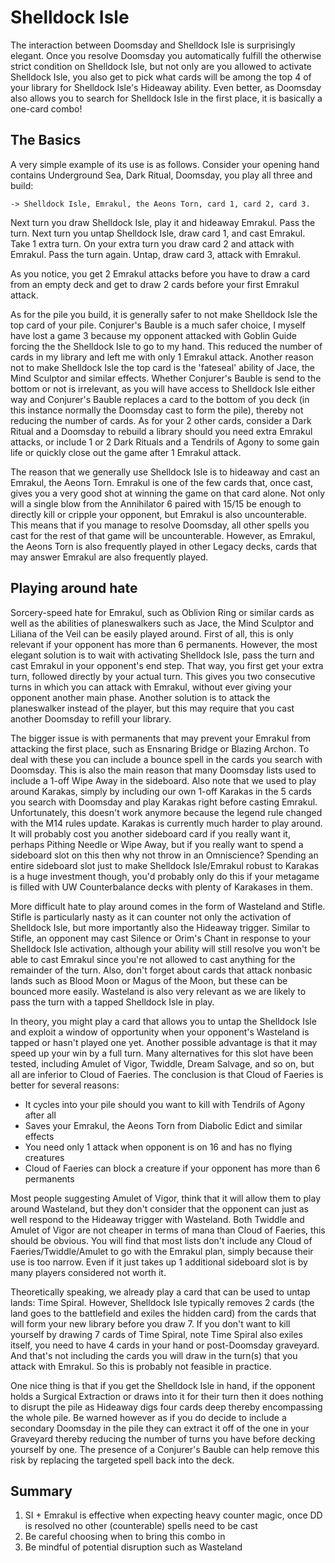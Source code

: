 # Shelldock Isle

The interaction between Doomsday and Shelldock Isle is surprisingly elegant.
Once you resolve Doomsday you automatically fulfill the otherwise strict
condition on Shelldock Isle, but not only are you allowed to activate Shelldock
Isle, you also get to pick what cards will be among the top 4 of your library
for Shelldock Isle's Hideaway ability. Even better, as Doomsday also allows you
to search for Shelldock Isle in the first place, it is basically a one-card
combo!

## The Basics

A very simple example of its use is as follows. Consider your opening hand
contains Underground Sea, Dark Ritual, Doomsday, you play all three and build:

```
-> Shelldock Isle, Emrakul, the Aeons Torn, card 1, card 2, card 3.
```

Next turn you draw Shelldock Isle, play it and hideaway Emrakul. Pass the turn.
Next turn you untap Shelldock Isle, draw card 1, and cast Emrakul. Take 1 extra
turn. On your extra turn you draw card 2 and attack with Emrakul. Pass the turn
again. Untap, draw card 3, attack with Emrakul.

As you notice, you get 2 Emrakul attacks before you have to draw a card from an
empty deck and get to draw 2 cards before your first Emrakul attack.

As for the pile you build, it is generally safer to not make Shelldock Isle the
top card of your pile. Conjurer's Bauble is a much safer choice, I myself have
lost a game 3 because my opponent attacked with Goblin Guide forcing the the
Shelldock Isle to go to my hand. This reduced the number of cards in my library
and left me with only 1 Emrakul attack. Another reason not to make Shelldock
Isle the top card is the 'fateseal' ability of Jace, the Mind Sculptor and
similar effects. Whether Conjurer's Bauble is send to the bottom or not is
irrelevant, as you will have access to Shelldock Isle either way and Conjurer's
Bauble replaces a card to the bottom of you deck (in this instance normally the
Doomsday cast to form the pile), thereby not reducing the number of cards. As
for your 2 other cards, consider a Dark Ritual and a Doomsday to rebuild a
library should you need extra Emrakul attacks, or include 1 or 2 Dark Rituals
and a Tendrils of Agony to some gain life or quickly close out the game after 1
Emrakul attack.

The reason that we generally use Shelldock Isle is to hideaway and cast an
Emrakul, the Aeons Torn. Emrakul is one of the few cards that, once cast, gives
you a very good shot at winning the game on that card alone. Not only will a
single blow from the Annihilator 6 paired with 15/15 be enough to directly kill
or cripple your opponent, but Emrakul is also uncounterable. This means that if
you manage to resolve Doomsday, all other spells you cast for the rest of that
game will be uncounterable. However, as Emrakul, the Aeons Torn is also
frequently played in other Legacy decks, cards that may answer Emrakul are also
frequently played.

## Playing around hate

Sorcery-speed hate for Emrakul, such as Oblivion Ring or similar cards as well
as the abilities of planeswalkers such as Jace, the Mind Sculptor and Liliana of
the Veil can be easily played around. First of all, this is only relevant if
your opponent has more than 6 permanents. However, the most elegant solution is
to wait with activating Shelldock Isle, pass the turn and cast Emrakul in your
opponent's end step. That way, you first get your extra turn, followed directly
by your actual turn. This gives you two consecutive turns in which you can
attack with Emrakul, without ever giving your opponent another main phase.
Another solution is to attack the planeswalker instead of the player, but this
may require that you cast another Doomsday to refill your library.

The bigger issue is with permanents that may prevent your Emrakul from attacking
the first place, such as Ensnaring Bridge or Blazing Archon. To deal with these
you can include a bounce spell in the cards you search with Doomsday. This is
also the main reason that many Doomsday lists used to include a 1-off Wipe Away
in the sideboard. Also note that we used to play around Karakas, simply by
including our own 1-off Karakas in the 5 cards you search with Doomsday and play
Karakas right before casting Emrakul. Unfortunately, this doesn't work anymore
because the legend rule changed with the M14 rules update. Karakas is currently
much harder to play around. It will probably cost you another sideboard card if
you really want it, perhaps Pithing Needle or Wipe Away, but if you really want
to spend a sideboard slot on this then why not throw in an Omniscience? Spending
an entire sideboard slot just to make Shelldock Isle/Emrakul robust to Karakas
is a huge investment though, you'd probably only do this if your metagame is
filled with UW Counterbalance decks with plenty of Karakases in them.

More difficult hate to play around comes in the form of Wasteland and Stifle.
Stifle is particularly nasty as it can counter not only the activation of
Shelldock Isle, but more importantly also the Hideaway trigger. Similar to
Stifle, an opponent may cast Silence or Orim's Chant in response to your
Shelldock Isle activation, although your ability will still resolve you won't be
able to cast Emrakul since you're not allowed to cast anything for the remainder
of the turn. Also, don't forget about cards that attack nonbasic lands such as
Blood Moon or Magus of the Moon, but these can be bounced more easily. Wasteland
is also very relevant as we are likely to pass the turn with a tapped Shelldock
Isle in play.

In theory, you might play a card that allows you to untap the Shelldock Isle and
exploit a window of opportunity when your opponent's Wasteland is tapped or
hasn't played one yet. Another possible advantage is that it may speed up your
win by a full turn. Many alternatives for this slot have been tested, including
Amulet of Vigor, Twiddle, Dream Salvage, and so on, but all are inferior to
Cloud of Faeries. The conclusion is that Cloud of Faeries is better for several
reasons:

- It cycles into your pile should you want to kill with Tendrils of Agony after
  all
- Saves your Emrakul, the Aeons Torn from Diabolic Edict and similar effects
- You need only 1 attack when opponent is on 16 and has no flying creatures
- Cloud of Faeries can block a creature if your opponent has more than 6
  permanents

Most people suggesting Amulet of Vigor, think that it will allow them to play
around Wasteland, but they don't consider that the opponent can just as well
respond to the Hideaway trigger with Wasteland. Both Twiddle and Amulet of Vigor
are not cheaper in terms of mana than Cloud of Faeries, this should be obvious.
You will find that most lists don't include any Cloud of Faeries/Twiddle/Amulet
to go with the Emrakul plan, simply because their use is too narrow. Even if it
just takes up 1 additional sideboard slot is by many players considered not
worth it.

Theoretically speaking, we already play a card that can be used to untap lands:
Time Spiral. However, Shelldock Isle typically removes 2 cards (the land goes to
the battlefield and exiles the hidden card) from the cards that will form your
new library before you draw 7. If you don't want to kill yourself by drawing 7
cards of Time Spiral, note Time Spiral also exiles itself, you need to have 4
cards in your hand or post-Doomsday graveyard. And that's not including the
cards you will draw in the turn(s) that you attack with Emrakul. So this is
probably not feasible in practice.

One nice thing is that if you get the Shelldock Isle in hand, if the opponent
holds a Surgical Extraction or draws into it for their turn then it does nothing
to disrupt the pile as Hideaway digs four cards deep thereby encompassing the
whole pile. Be warned however as if you do decide to include a secondary
Doomsday in the pile they can extract it off of the one in your Graveyard
thereby reducing the number of turns you have before decking yourself by one.
The presence of a Conjurer's Bauble can help remove this risk by replacing the
targeted spell back into the deck.

## Summary

1. SI + Emrakul is effective when expecting heavy counter magic, once DD is
   resolved no other (counterable) spells need to be cast
2. Be careful choosing when to bring this combo in
3. Be mindful of potential disruption such as Wasteland
